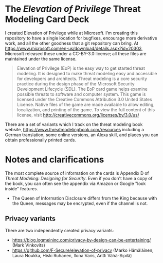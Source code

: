 # The *Elevation of Privilege* Threat Modeling Card Deck

I created Elevation of Privilege while at Microsoft.  I'm creating this repository to have a single location for bugfixes, encourage more derivative work, and all the other goodness that a git repository can bring.
At https://www.microsoft.com/en-us/download/details.aspx?id=20303, Microsoft released these under a CC-BY-3.0 license; all these files are maintained under the same license.

> Elevation of Privilege (EoP) is the easy way to get started threat modeling. It is designed to make threat modeling easy and accessible for developers and architects. Threat modeling is a core security practice during the design phase of the Microsoft Security Development Lifecycle (SDL). The EoP card game helps examine possible threats to software and computer system. This game is licensed under the Creative Commons Attribution 3.0 United States License. Native files of the game are made available to allow editing, localization, and printing of the game. To view the full content of this license, visit http://creativecommons.org/licenses/by/3.0/us/

There are a set of variants which I track on the threat modeling book website, https://www.threatmodelingbook.com/resources including a German translation, some online versions, an Alexa skill, and places you can obtain professionally printed cards.

# Notes and clarifications
The most complete source of information on the cards is Appendix D of _Threat Modeling: Designing for Security_.  Even if you don't have a copy of the book, you can often see the appendix via Amazon or Google "look inside" features.

* The Queen of Information Disclosure differs from the King because with the Queen, messages may be encrypted, even if the channel is not.

## Privacy variants
There are two independently created privacy variants:
* https://blog.logmeininc.com/privacy-by-design-can-be-entertaining/ (Mark Vinkovits)
* https://github.com/F-Secure/elevation-of-privacy (Marko Hämäläinen, Laura Noukka, Hiski Ruhanen, Ilona Varis, Antti Vähä-Sipilä)
